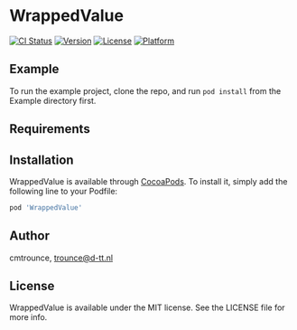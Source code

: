 # WrappedValue

[![CI Status](https://img.shields.io/travis/cmtrounce/WrappedValue.svg?style=flat)](https://travis-ci.org/cmtrounce/WrappedValue)
[![Version](https://img.shields.io/cocoapods/v/WrappedValue.svg?style=flat)](https://cocoapods.org/pods/WrappedValue)
[![License](https://img.shields.io/cocoapods/l/WrappedValue.svg?style=flat)](https://cocoapods.org/pods/WrappedValue)
[![Platform](https://img.shields.io/cocoapods/p/WrappedValue.svg?style=flat)](https://cocoapods.org/pods/WrappedValue)

## Example

To run the example project, clone the repo, and run `pod install` from the Example directory first.

## Requirements

## Installation

WrappedValue is available through [CocoaPods](https://cocoapods.org). To install
it, simply add the following line to your Podfile:

```ruby
pod 'WrappedValue'
```

## Author

cmtrounce, trounce@d-tt.nl

## License

WrappedValue is available under the MIT license. See the LICENSE file for more info.

